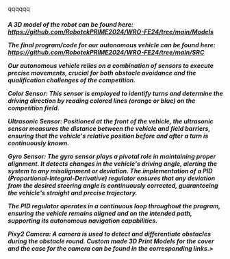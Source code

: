 <body>
<Official repository of the Robotek PRIME team from Kazakhstan. It contains all the engineering materials of our self-driven vehicle's model participating in the WRO Future Engineers competition in the season of 2024.>
<a link="https://github.com/RobotekPRIME2024/WRO-FE24/tree/main/Models">qqqqqq</a>
<h5><We used components from a MINDSTORMS EV3 Core Set + a Pixy2 Camera and some other technic pieces from other sets.

A 3D model of the robot can be found here: https://github.com/RobotekPRIME2024/WRO-FE24/tree/main/Models

The final program/code for our autonomous vehicle can be found here: https://github.com/RobotekPRIME2024/WRO-FE24/tree/main/SRC

Our autonomous vehicle relies on a combination of sensors to execute precise movements, crucial for both obstacle avoidance and the qualification challenges of the competition.

Color Sensor: This sensor is employed to identify turns and determine the driving direction by reading colored lines (orange or blue) on the competition field.

Ultrasonic Sensor: Positioned at the front of the vehicle, the ultrasonic sensor measures the distance between the vehicle and field barriers, ensuring that the vehicle's relative position before and after a turn is continuously known.

Gyro Sensor: The gyro sensor plays a pivotal role in maintaining proper alignment. It detects changes in the vehicle's driving angle, alerting the system to any misalignment or deviation. The implementation of a PID (Proportional-Integral-Derivative) regulator ensures that any deviation from the desired steering angle is continuously corrected, guaranteeing the vehicle's straight and precise trajectory.

The PID regulator operates in a continuous loop throughout the program, ensuring the vehicle remains aligned and on the intended path, supporting its autonomous navigation capabilities.

Pixy2 Camera: A camera is used to detect and differentiate obstacles during the obstacle round. Custom made 3D Print Models for the cover and the case for the camera can be found in the corresponding links.></h5>
</body>
